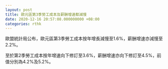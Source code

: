 ```yaml
---
layout: post
title: 歐元區第3季勞工成本及薪酬增速都減慢
date: 2020-12-16 20:57:08.000000000 +08:00
categories: rthk
---
```


歐盟統計局公布，歐元區第3季勞工成本按年增長減慢至1.6%，薪酬增速亦減慢至2.2%。

至於第2季勞工成本按年增速向下修訂至3.6%，薪酬增速亦向下修訂至4.5%，前值分別為4.2%及5.2%。
